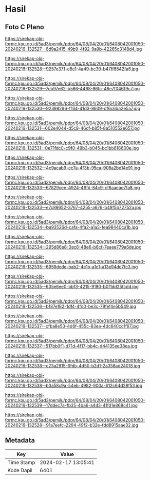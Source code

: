 # Hasil

## Foto C Plano

https://sirekap-obj-formc.kpu.go.id/5ad3/pemilu/pdpr/64/08/04/20/01/6408042001050-20240216-132527--6d9a2415-49b9-4f92-9a9b-42265c3148d4.jpg

https://sirekap-obj-formc.kpu.go.id/5ad3/pemilu/pdpr/64/08/04/20/01/6408042001050-20240216-132528--9257e371-c8e1-4a49-bc39-b47ff6542fa6.jpg

https://sirekap-obj-formc.kpu.go.id/5ad3/pemilu/pdpr/64/08/04/20/01/6408042001050-20240216-132529--7cb97e62-b566-4468-86fc-46e7f046f9c7.jpg

https://sirekap-obj-formc.kpu.go.id/5ad3/pemilu/pdpr/64/08/04/20/01/6408042001050-20240216-132530--92398296-f164-41d3-8609-df6c6ba2e5a7.jpg

https://sirekap-obj-formc.kpu.go.id/5ad3/pemilu/pdpr/64/08/04/20/01/6408042001050-20240216-132531--602e4044-d5c9-46cf-b85f-8a510552e657.jpg

https://sirekap-obj-formc.kpu.go.id/5ad3/pemilu/pdpr/64/08/04/20/01/6408042001050-20240216-132531--0e71fdc0-c9f0-49b3-b045-bc1bb618600e.jpg

https://sirekap-obj-formc.kpu.go.id/5ad3/pemilu/pdpr/64/08/04/20/01/6408042001050-20240216-132532--4c9acab9-cc7a-4f3b-95ca-908a2be14e91.jpg

https://sirekap-obj-formc.kpu.go.id/5ad3/pemilu/pdpr/64/08/04/20/01/6408042001050-20240216-132533--67829cee-4924-49fd-84c9-cf6aaeae7fa8.jpg

https://sirekap-obj-formc.kpu.go.id/5ad3/pemilu/pdpr/64/08/04/20/01/6408042001050-20240216-132533--e7c86652-3767-4255-a676-b49f5b72752a.jpg

https://sirekap-obj-formc.kpu.go.id/5ad3/pemilu/pdpr/64/08/04/20/01/6408042001050-20240216-132534--ba93526d-cafa-4fa2-a1a3-fea98440ca1b.jpg

https://sirekap-obj-formc.kpu.go.id/5ad3/pemilu/pdpr/64/08/04/20/01/6408042001050-20240216-132534--295d86e8-3ec8-48e6-b6cf-7eaee779a6de.jpg

https://sirekap-obj-formc.kpu.go.id/5ad3/pemilu/pdpr/64/08/04/20/01/6408042001050-20240216-132535--6959dcde-bab2-4e1b-a1c1-a13e94dc7fc3.jpg

https://sirekap-obj-formc.kpu.go.id/5ad3/pemilu/pdpr/64/08/04/20/01/6408042001050-20240216-132535--635e6ee0-bb13-4215-9180-b0f1dd25fcdd.jpg

https://sirekap-obj-formc.kpu.go.id/5ad3/pemilu/pdpr/64/08/04/20/01/6408042001050-20240216-132536--b187e182-1df4-4fd0-be3c-78fef4e5b549.jpg

https://sirekap-obj-formc.kpu.go.id/5ad3/pemilu/pdpr/64/08/04/20/01/6408042001050-20240216-132537--cfba8e53-4d6f-455c-83ea-4dc640cc1f97.jpg

https://sirekap-obj-formc.kpu.go.id/5ad3/pemilu/pdpr/64/08/04/20/01/6408042001050-20240216-132537--517bb0f1-d71d-4f17-bb4c-d44135ee38ea.jpg

https://sirekap-obj-formc.kpu.go.id/5ad3/pemilu/pdpr/64/08/04/20/01/6408042001050-20240216-132538--c23a2815-6fdb-4d50-b2d1-2a358ad24018.jpg

https://sirekap-obj-formc.kpu.go.id/5ad3/pemilu/pdpr/64/08/04/20/01/6408042001050-20240216-132538--b3a58c9a-54eb-4982-900a-612c64d28f53.jpg

https://sirekap-obj-formc.kpu.go.id/5ad3/pemilu/pdpr/64/08/04/20/01/6408042001050-20240216-132539--17ddec7a-fb35-4ba6-a4d3-41fd1e868c41.jpg

https://sirekap-obj-formc.kpu.go.id/5ad3/pemilu/pdpr/64/08/04/20/01/6408042001050-20240216-132528--91a7eefc-2294-49f2-b32e-fdd8915aae32.jpg


## Metadata

| Key        | Value               |
| ---------- | ------------------- |
| Time Stamp | 2024-02-17 13:05:41 |
| Kode Dapil | 6401                |



